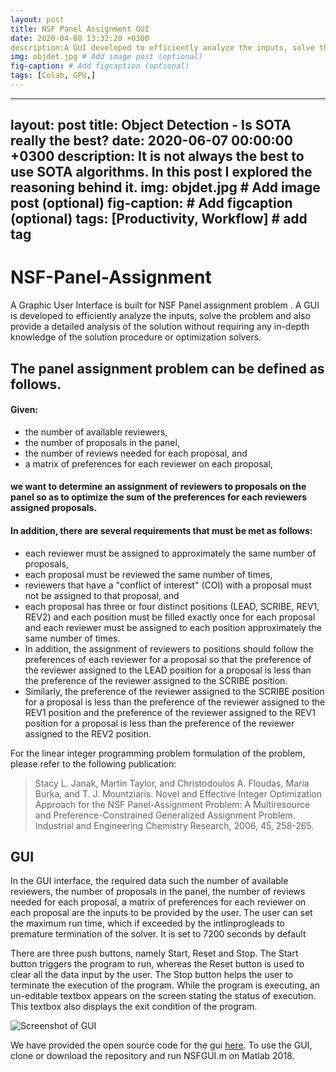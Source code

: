 ```yaml
---
layout: post
title: NSF Panel Assignment GUI
date: 2020-04-08 13:32:20 +0300
description:A GUI developed to efficiently analyze the inputs, solve the problem and also provide a detailed analysis of the solution without requiring any in-depth knowledge of the solution procedure or optimization solvers.
img: objdet.jpg # Add image post (optional)
fig-caption: # Add figcaption (optional)
tags: [Colab, GPU,]
---
```


---
layout: post
title: Object Detection - Is SOTA really the best?
date: 2020-06-07 00:00:00 +0300
description: It is not always the best to use SOTA algorithms. In this post I explored the reasoning behind it.
img: objdet.jpg # Add image post (optional)
fig-caption: # Add figcaption (optional)
tags: [Productivity, Workflow] # add tag
---

# NSF-Panel-Assignment
A Graphic User Interface is built for NSF Panel assignment problem .
A GUI is developed to efficiently analyze the inputs, solve the problem and also provide a detailed analysis of the solution without requiring any in-depth knowledge of the solution procedure or optimization solvers.

## The panel assignment problem can be defined as follows. 
#### Given:
- the number of available reviewers,
- the number of proposals in the panel,
- the number of reviews needed for each proposal, and
- a matrix of preferences for each reviewer on each proposal,

#### we want to determine an assignment of reviewers to proposals on the panel so as to optimize the sum of the preferences for each reviewers assigned proposals.
#### In addition, there are several requirements that must be met as follows:
- each reviewer must be assigned to approximately the same number of proposals,
- each proposal must be reviewed the same number of times,
- reviewers that have a "conflict of interest" (COI) with a proposal must not be assigned to that proposal, and
- each proposal has three or four distinct positions (LEAD, SCRIBE, REV1, REV2) and each position must be filled exactly once for each proposal and each reviewer must be assigned to each position approximately the same number of times. 
- In addition, the assignment of reviewers to positions should follow the preferences of each reviewer for a proposal so that the preference of the reviewer assigned to the LEAD position for a proposal is less than the preference of the reviewer assigned to the SCRIBE position. 
- Similarly, the preference of the reviewer assigned to the SCRIBE position for a proposal is less than the preference of the reviewer assigned to the REV1 position and the preference of the reviewer assigned to the REV1 position for a proposal is less than the preference of the reviewer assigned to the REV2 position.

For the linear integer programming problem formulation of the problem, please refer to the following publication:

> Stacy L. Janak, Martin Taylor, and Christodoulos A. Floudas, Maria Burka, and T. J. Mountziaris. Novel and Effective Integer Optimization Approach for the NSF Panel-Assignment Problem: A Multiresource and Preference-Constrained Generalized Assignment Problem. Industrial and Engineering Chemistry Research, 2006, 45, 258-265.

## GUI
In the GUI interface, the required data such the number of available reviewers, the number of proposals in the panel, the number of reviews needed for each proposal, a matrix of preferences for each reviewer on each proposal are the inputs to be provided by the user.
The user can set the maximum run time, which if exceeded by the intlinprogleads to premature termination of the solver. It is set to 7200 seconds by default

There are three push buttons, namely Start, Reset and Stop. The Start button triggers the program to run, whereas the Reset button is used to clear all the data input by the user. The Stop button helps the user to terminate the execution of the program. While the program is executing, an un-editable textbox appears on the screen stating the status of execution. This textbox also displays the exit condition of the program.

![Screenshot of GUI]({{site.baseurl}}/assets/img/gui_ss.JPG)

We have provided the open source code for the gui [here](https://github.com/gaushh/NSF-Panel-Assignment).
To use the GUI, clone or download the repository and run NSFGUI.m on Matlab 2018.
